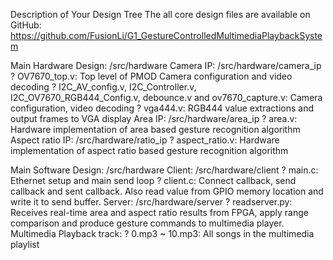 Description of Your Design Tree
The all core design files are available on GitHub: https://github.com/FusionLi/G1_GestureControlledMultimediaPlaybackSystem

Main Hardware Design: /src/hardware
Camera IP: /src/hardware/camera_ip
?	OV7670_top.v: Top level of PMOD Camera configuration and video decoding
?	I2C_AV_config.v, I2C_Controller.v, I2C_OV7670_RGB444_Config.v, debounce.v and ov7670_capture.v: Camera configuration, video decoding
?	vga444.v: RGB444 value extractions and output frames to VGA display
Area IP: /src/hardware/area_ip
?	area.v: Hardware implementation of area based gesture recognition algorithm
Aspect ratio IP: /src/hardware/ratio_ip
?	aspect_ratio.v: Hardware implementation of aspect ratio based gesture recognition algorithm

Main Software Design: /src/hardware
Client: /src/hardware/client
?	main.c: Ethernet setup and main send loop
?	client.c: Connect callback, send callback and sent callback. Also read value from GPIO memory location and write it to send buffer.
Server: /src/hardware/server
?	readserver.py:  Receives real-time area and aspect ratio results from FPGA, apply range comparison and produce gesture commands to multimedia player.
Multimedia Playback track:
?	0.mp3 ~ 10.mp3: All songs in the multimedia playlist
